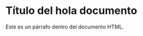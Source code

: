 <!DOCTYPE html>
<html lang="en">
<head>
    <meta charset="UTF-8">
    <meta name="viewport" content="width=device-width, initial-scale=1.0">
</head>
<body>
    <h1>Título del hola documento</h1>
    <p>Este es un párrafo dentro del documento HTML.</p>
<td><a href="[VISITA NUESTRO TWITTER!]"(https://twitter.com/PixelmonenKanto)</a></td>

</body>
</html>

